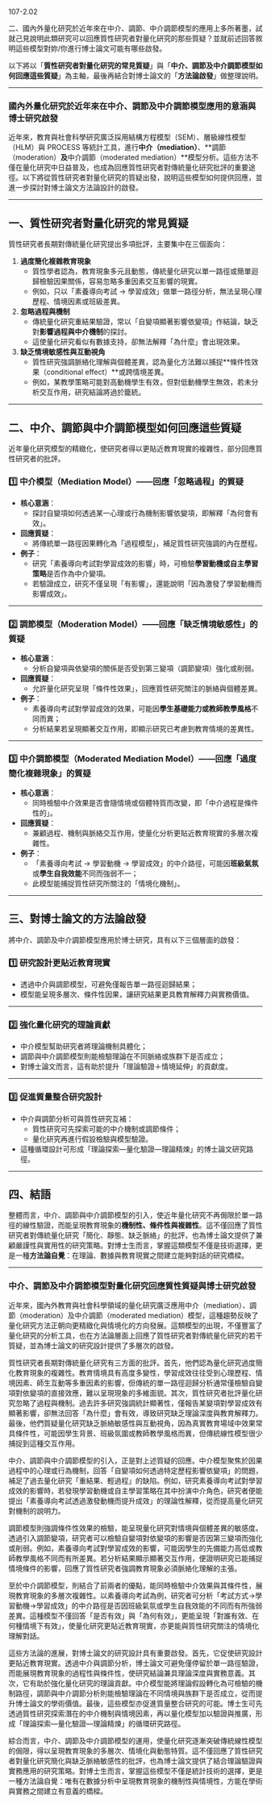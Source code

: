 107-2.02

二、國內外量化研究於近年來在中介、調節、中介調節模型的應用上多所著墨，試就己見說明此類研究可以回應質性研究者對量化研究的那些質疑？並就前述回答敘明這些模型對妳/你進行博士論文可能有哪些啟發。

以下將以「**質性研究者對量化研究的常見質疑**」與「**中介、調節及中介調節模型如何回應這些質疑**」為主軸，最後再結合對博士論文的「**方法論啟發**」做整理說明。

-----------------

### 國內外量化研究於近年來在中介、調節及中介調節模型應用的意涵與博士研究啟發

近年來，教育與社會科學研究廣泛採用結構方程模型（SEM）、層級線性模型（HLM）與 PROCESS 等統計工具，進行**中介（mediation）**、**調節（moderation）**及**中介調節（moderated mediation）**模型分析。這些方法不僅在量化研究中日益普及，也成為回應質性研究者對傳統量化研究批評的重要途徑。以下將從質性研究者對量化研究的質疑出發，說明這些模型如何提供回應，並進一步探討對博士論文方法論設計的啟發。

------

## 一、質性研究者對量化研究的常見質疑

質性研究者長期對傳統量化研究提出多項批評，主要集中在三個面向：

1. **過度簡化複雜教育現象**
   - 質性學者認為，教育現象多元且動態，傳統量化研究以單一路徑或簡單迴歸檢驗因果關係，容易忽略多重因素交互影響的現實。
   - 例如，只以「素養導向考試 → 學習成效」做單一路徑分析，無法呈現心理歷程、情境因素或班級差異。
2. **忽略過程與機制**
   - 傳統量化研究重結果驗證，常以「自變項顯著影響依變項」作結論，缺乏對**影響過程與中介機制**的探討。
   - 這使量化研究看似有數據支持，卻無法解釋「為什麼」會出現效果。
3. **缺乏情境敏感性與互動視角**
   - 質性研究強調脈絡化理解與個體差異，認為量化方法難以捕捉**條件性效果（conditional effect）**或跨情境差異。
   - 例如，某教學策略可能對高動機學生有效，但對低動機學生無效，若未分析交互作用，研究結論將過於籠統。

------

## 二、中介、調節與中介調節模型如何回應這些質疑

近年量化研究模型的精緻化，使研究者得以更貼近教育現實的複雜性，部分回應質性研究者的批評。

### 1️⃣ 中介模型（Mediation Model）——回應「忽略過程」的質疑

- **核心意涵**：
  - 探討自變項如何透過某一心理或行為機制影響依變項，即解釋「為何會有效」。
- **回應質疑**：
  - 將傳統單一路徑因果轉化為「過程模型」，補足質性研究強調的內在歷程。
- **例子**：
  - 研究「素養導向考試對學習成效的影響」時，可檢驗**學習動機或自主學習策略**是否作為中介變項。
  - 若驗證成立，研究不僅呈現「有影響」，還能說明「因為激發了學習動機而影響成效」。

------

### 2️⃣ 調節模型（Moderation Model）——回應「缺乏情境敏感性」的質疑

- **核心意涵**：
  - 分析自變項與依變項的關係是否受到第三變項（調節變項）強化或削弱。
- **回應質疑**：
  - 允許量化研究呈現「條件性效果」，回應質性研究關注的脈絡與個體差異。
- **例子**：
  - 素養導向考試對學習成效的效果，可能因**學生基礎能力或教師教學風格**不同而異；
  - 分析結果若呈現顯著交互作用，即顯示研究已考慮到教育情境的差異性。

------

### 3️⃣ 中介調節模型（Moderated Mediation Model）——回應「過度簡化複雜現象」的質疑

- **核心意涵**：
  - 同時檢驗中介效果是否會隨情境或個體特質而改變，即「中介過程是條件性的」。
- **回應質疑**：
  - 兼顧過程、機制與脈絡交互作用，使量化分析更貼近教育現實的多層次複雜性。
- **例子**：
  - 「素養導向考試 → 學習動機 → 學習成效」的中介路徑，可能因**班級氣氛**或**學生自我效能**不同而強弱不一；
  - 此模型能捕捉質性研究所關注的「情境化機制」。

------

## 三、對博士論文的方法論啟發

將中介、調節及中介調節模型應用於博士研究，具有以下三個層面的啟發：

### 1️⃣ 研究設計更貼近教育現實

- 透過中介與調節模型，可避免僅報告單一路徑迴歸結果；
- 模型能呈現多層次、條件性因果，讓研究結果更具教育解釋力與實務價值。

------

### 2️⃣ 強化量化研究的理論貢獻

- 中介模型幫助研究者將理論機制具體化；
- 調節與中介調節模型則能檢驗理論在不同脈絡或族群下是否成立；
- 對博士論文而言，這有助於提升「理論驗證＋情境延伸」的貢獻度。

------

### 3️⃣ 促進質量整合研究設計

- 中介與調節分析可與質性研究互補：
  - 質性研究可先探索可能的中介機制或調節條件；
  - 量化研究再進行假設檢驗與模型驗證。
- 這種循環設計可形成「理論探索—量化驗證—理論精煉」的博士論文研究路徑。

------

## 四、結語

整體而言，中介、調節與中介調節模型的引入，使近年量化研究不再侷限於單一路徑的線性驗證，而能呈現教育現象的**機制性、條件性與複雜性**。這不僅回應了質性研究者對傳統量化研究「簡化、靜態、缺乏脈絡」的批評，也為博士論文提供了兼顧嚴謹性與實用性的研究策略。對博士生而言，掌握這類模型不僅是技術選擇，更是一種**方法論自覺**：在理論、數據與教育現實之間建立能夠對話的研究橋樑。

-----------------------------

### 中介、調節及中介調節模型對量化研究回應質性質疑與博士研究啟發

近年來，國內外教育與社會科學領域的量化研究廣泛應用中介（mediation）、調節（moderation）及中介調節（moderated mediation）模型，這種趨勢反映了量化研究方法正朝向更精緻化與情境化的方向發展。這類模型的出現，不僅豐富了量化研究的分析工具，也在方法論層面上回應了質性研究者對傳統量化研究的若干質疑，並為博士論文的研究設計提供了多層次的啟發。

質性研究者長期對傳統量化研究有三方面的批評。首先，他們認為量化研究過度簡化教育現象的複雜性。教育情境具有高度多變性，學習成效往往受到心理歷程、情境因素、師生互動等多重因素的影響，但傳統的單一路徑迴歸分析通常僅檢驗自變項對依變項的直接效應，難以呈現現象的多維面貌。其次，質性研究者批評量化研究忽略了過程與機制。過去許多研究強調統計顯著性，僅報告某變項對學習成效有顯著影響，卻無法回答「為什麼」會有效，導致研究缺乏理論深度與教育解釋力。最後，他們質疑量化研究缺乏脈絡敏感性與互動視角，因為真實教育場域中效果常具條件性，可能因學生背景、班級氛圍或教師教學風格而異，但傳統線性模型很少捕捉到這種交互作用。

中介、調節與中介調節模型的引入，正是對上述質疑的回應。中介模型聚焦於因果過程中的心理或行為機制，回答「自變項如何透過特定歷程影響依變項」的問題，補足了過去量化研究「重結果、輕過程」的缺陷。例如，研究素養導向考試對學習成效的影響時，若發現學習動機或自主學習策略在其中扮演中介角色，研究者便能提出「素養導向考試透過激發動機而提升成效」的理論性解釋，從而提高量化研究對機制的說明力。

調節模型則強調條件性效果的檢驗，能呈現量化研究對情境與個體差異的敏感度。透過引入調節變項，研究者可以檢驗自變項對依變項的影響是否因第三變項而強化或削弱。例如，素養導向考試對學習成效的影響，可能因學生的先備能力高低或教師教學風格不同而有所差異。若分析結果顯示顯著交互作用，便證明研究已能捕捉情境條件的影響，回應了質性研究者強調教育現象必須脈絡化理解的主張。

至於中介調節模型，則結合了前兩者的優點，能同時檢驗中介效果與其條件性，展現教育現象的多層次複雜性。以素養導向考試為例，研究者可分析「考試方式→學習動機→學習成效」的中介路徑是否因班級氣氛或學生自我效能的不同而有所強弱差異。這種模型不僅回答「是否有效」與「為何有效」，更能呈現「對誰有效、在何種情境下有效」，使量化研究更貼近教育現實，亦更能與質性研究關注的情境化理解對話。

這些方法論的進展，對博士論文的研究設計具有重要啟發。首先，它促使研究設計更貼近教育現實。透過中介與調節分析，博士論文可避免僅停留於單一路徑驗證，而能展現教育現象的過程性與條件性，使研究結論兼具理論深度與實務意義。其次，它有助於強化量化研究的理論貢獻。中介模型能將理論假設轉化為可檢驗的機制路徑，調節與中介調節分析則能檢驗理論在不同情境與族群下是否成立，從而提升博士論文的學術價值。最後，這些模型亦促進質量整合研究的可能。博士生可先透過質性研究探索潛在的中介機制與情境因素，再以量化模型加以驗證與推廣，形成「理論探索—量化驗證—理論精煉」的循環研究路徑。

綜合而言，中介、調節及中介調節模型的運用，使量化研究逐漸突破傳統線性模型的侷限，得以呈現教育現象的多層次、情境化與動態特質。這不僅回應了質性研究者對量化研究簡化與缺乏脈絡敏感性的批評，也為博士論文提供了結合理論驗證與實務應用的研究策略。對博士生而言，掌握這些模型不僅是統計技術的選擇，更是一種方法論自覺：唯有在數據分析中呈現教育現象的機制性與情境性，方能在學術與實務之間建立有意義的橋樑。